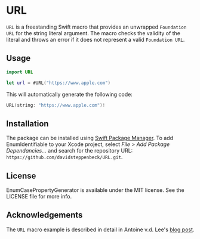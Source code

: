# URL

`URL` is a freestanding Swift macro that provides an unwrapped `Foundation URL` for the string literal argument.
The macro checks the validity of the literal and throws an error if it does not represent a valid `Foundation URL`.

## Usage

```swift
import URL

let url = #URL("https://www.apple.com")
```

This will automatically generate the following code:

```swift
URL(string: "https://www.apple.com")!
```

## Installation

The package can be installed using [Swift Package Manager](https://swift.org/package-manager/). To add EnumIdentifiable to your Xcode project, select *File > Add Package Dependancies...* and search for the repository URL: `https://github.com/davidsteppenbeck/URL.git`.

## License

EnumCasePropertyGenerator is available under the MIT license. See the LICENSE file for more info.
                                                           
## Acknowledgements
                                                           
The `URL` macro example is described in detail in Antoine v.d. Lee's [blog post](https://www.avanderlee.com/swift/macros).
